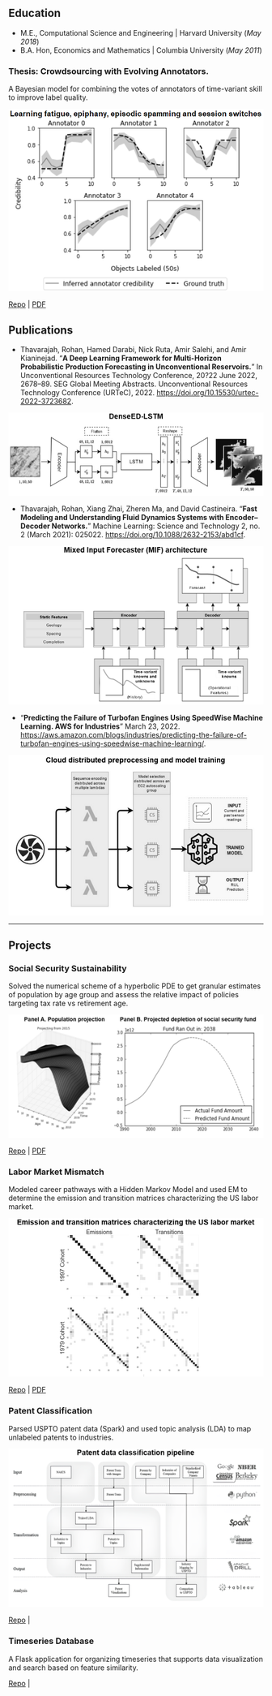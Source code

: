 ## Education

- M.E., Computational Science and Engineering | Harvard University (_May 2018_)	 			        		
- B.A. Hon, Economics and Mathematics         | Columbia University (_May 2011_)

### Thesis: Crowdsourcing with Evolving Annotators.

A Bayesian model for combining the votes of annotators of time-variant skill to improve label quality. 

![Thesis](/assets/img/thesis_noborder_grayscale2.png)

[Repo](https://github.com/rohanthavarajah/timevariant_annotators.git) | [PDF](assets/img/thesis.pdf)

## Publications

- Thavarajah, Rohan, Hamed Darabi, Nick Ruta, Amir Salehi, and Amir Kianinejad. “**A Deep Learning Framework for Multi-Horizon Probabilistic Production Forecasting in Unconventional Reservoirs.**” In Unconventional Resources Technology Conference, 20?22 June 2022, 2678–89. SEG Global Meeting Abstracts. Unconventional Resources Technology Conference (URTeC), 2022. https://doi.org/10.15530/urtec-2022-3723682.

![MLST](/assets/img/mlst_noborder_grayscale.png)

- Thavarajah, Rohan, Xiang Zhai, Zheren Ma, and David Castineira. “**Fast Modeling and Understanding Fluid Dynamics Systems with Encoder–Decoder Networks.**” Machine Learning: Science and Technology 2, no. 2 (March 2021): 025022. https://doi.org/10.1088/2632-2153/abd1cf.

![MIF](/assets/img/mif_noborder_grayscale.png)

- “**Predicting the Failure of Turbofan Engines Using SpeedWise Machine Learning. AWS for Industries**” March 23, 2022. https://aws.amazon.com/blogs/industries/predicting-the-failure-of-turbofan-engines-using-speedwise-machine-learning/.

![Turbofan](/assets/img/turbofan_noborder_modified.png)

---

## Projects

### Social Security Sustainability

Solved the numerical scheme of a hyperbolic PDE to get granular estimates of population by age group and assess the relative impact of policies targeting tax rate vs retirement age.

![AM205](/assets/img/am205_noborder_grayscale.png)

[Repo](https://github.com/rohanthavarajah/am205_social_security_sustainability.git) | [PDF](assets/img/am205.pdf)

### Labor Market Mismatch

Modeled career pathways with a Hidden Markov Model and used EM to determine the emission and transition matrices characterizing the US labor market.

![CS182 ](/assets/img/cs182_noborder_grayscale.png)

[Repo](https://github.com/rohanthavarajah/cs182_modeling_career_pathways.git) | [PDF](assets/img/cs182.pdf)

### Patent Classification

Parsed USPTO patent data (Spark) and used topic analysis (LDA) to map unlabeled patents to industries.

![CS109](/assets/img/cs109_noborder_grayscale_upscale.png)

[Repo](https://github.com/chrismosch/cs109patents.git) |

### Timeseries Database

A Flask application for organizing timeseries that supports data visualization and search based on feature similarity.

[Repo](https://github.com/gitrdone4/cs207project.git) |
